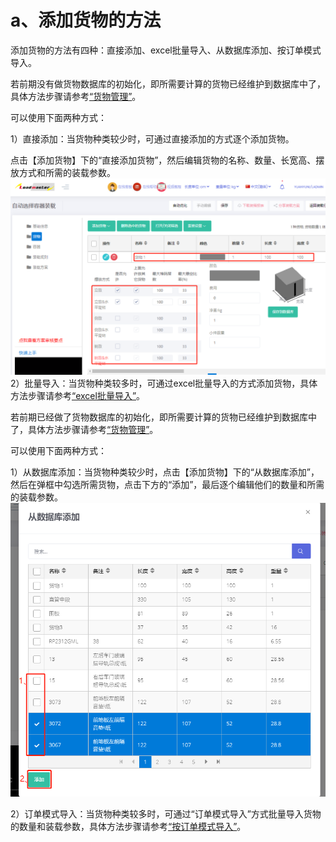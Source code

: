 # a、添加货物的方法

添加货物的方法有四种：直接添加、excel批量导入、从数据库添加、按订单模式导入。

若前期没有做货物数据库的初始化，即所需要计算的货物已经维护到数据库中了，具体方法步骤请参考[“货物管理”](https://doc.zhuangxiang.com/page/goods%20manage.html)。

可以使用下面两种方式：

1）直接添加：当货物种类较少时，可通过直接添加的方式逐个添加货物。

点击【添加货物】下的“直接添加货物”，然后编辑货物的名称、数量、长宽高、摆放方式和所需的装载参数。![](../../../.gitbook/assets/22A.png)2）批量导入：当货物种类较多时，可通过excel批量导入的方式添加货物，具体方法步骤请参考[“excel批量导入”](https://doc.zhuangxiang.com/page/goods/add%20way/Pi%20Liang.html)。

若前期已经做了货物数据库的初始化，即所需要计算的货物已经维护到数据库中了，具体方法步骤请参考[“货物管理”](https://doc.zhuangxiang.com/page/goods%20manage.html)。

可以使用下面两种方式：

1）从数据库添加：当货物种类较少时，点击【添加货物】下的“从数据库添加”，然后在弹框中勾选所需货物，点击下方的“添加”，最后逐个编辑他们的数量和所需的装载参数。![](../../../.gitbook/assets/24A.png)

2）订单模式导入：当货物种类较多时，可通过“订单模式导入”方式批量导入货物的数量和装载参数，具体方法步骤请参考[“按订单模式导入”](https://doc.zhuangxiang.com/page/goods/add%20way/Ding%20Dan.html)。

